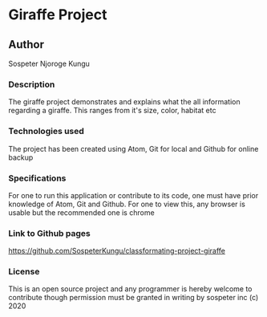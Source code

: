 # Giraffe Project

## Author
   Sospeter Njoroge Kungu

### Description
  The giraffe project demonstrates and explains what the all information regarding a giraffe. This ranges from it's size, color, habitat etc

### Technologies used
  The project has been created using Atom, Git for local and Github for online backup

### Specifications
  For one to run this application or contribute to its code, one must have prior knowledge of Atom, Git and Github.
  For one to view this, any browser is usable but the recommended one is chrome

### Link to Github pages
  https://github.com/SospeterKungu/classformating-project-giraffe

### License
  This is an open source project and any programmer is hereby welcome to contribute though permission must be granted in writing by sospeter inc (c) 2020
